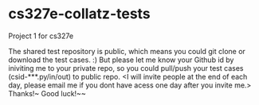 cs327e-collatz-tests
====================
Project 1 for cs327e

The shared test repository is public, which means you could git clone or download the test cases. :)
But please let me know your Github id by iniviting me to your private repo, so you could pull/push your test cases (csid-***.py/in/out) to public repo. 
<I will invite people at the end of each day, please email me if you dont have acess one day after you invite me.>
Thanks!~ Good luck!~~ 
